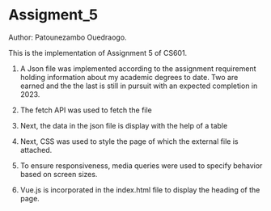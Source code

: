# Assigment_5

Author: Patounezambo Ouedraogo.

This is the implementation of Assignment 5 of CS601.

1. A Json file was implemented according to the assignment requirement holding information
   about my academic degrees to date. Two are earned and the the last is still in pursuit with
   an expected completion in 2023.

2. The fetch API was used to fetch the file

3. Next, the data in the json file is display with the help of a table

4. Next, CSS was used to style the page of which the external file is attached.

5. To ensure responsiveness, media queries were used to specify behavior based on screen sizes.

6. Vue.js is incorporated in the index.html file to display the heading of the page.
